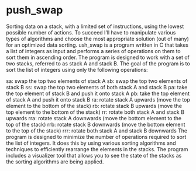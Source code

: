 # push_swap
Sorting data on a stack, with a limited set of instructions, using the lowest possible number of actions. To succeed I’ll have to manipulate various types of algorithms and choose the most appropriate solution (out of many) for an optimized data sorting.
ush_swap is a program written in C that takes a list of integers as input and performs a series of operations on them to sort them in ascending order. The program is designed to work with a set of two stacks, referred to as stack A and stack B. The goal of the program is to sort the list of integers using only the following operations:

sa: swap the top two elements of stack A
sb: swap the top two elements of stack B
ss: swap the top two elements of both stack A and stack B
pa: take the top element of stack B and push it onto stack A
pb: take the top element of stack A and push it onto stack B
ra: rotate stack A upwards (move the top element to the bottom of the stack)
rb: rotate stack B upwards (move the top element to the bottom of the stack)
rr: rotate both stack A and stack B upwards
rra: rotate stack A downwards (move the bottom element to the top of the stack)
rrb: rotate stack B downwards (move the bottom element to the top of the stack)
rrr: rotate both stack A and stack B downwards
The program is designed to minimize the number of operations required to sort the list of integers. It does this by using various sorting algorithms and techniques to efficiently rearrange the elements in the stacks. The program includes a visualizer tool that allows you to see the state of the stacks as the sorting algorithms are being applied.
